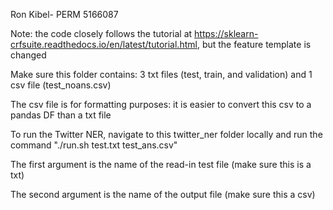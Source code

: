 Ron Kibel- PERM 5166087

Note: the code closely follows the tutorial at https://sklearn-crfsuite.readthedocs.io/en/latest/tutorial.html, but the feature template is changed

Make sure this folder contains: 3 txt files (test, train, and validation) and 1 csv file (test_noans.csv)

The csv file is for formatting purposes: it is easier to convert this csv to a pandas DF than a txt file

To run the Twitter NER, navigate to this twitter_ner folder locally and run the command "./run.sh test.txt test_ans.csv"

The first argument is the name of the read-in test file (make sure this is a txt)

The second argument is the name of the output file (make sure this a csv)